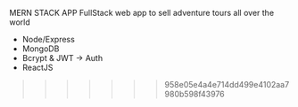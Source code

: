 MERN STACK APP
FullStack web app to sell adventure tours all over the world

- Node/Express
- MongoDB
- Bcrypt & JWT -> Auth
- ReactJS
>>>>>>> 958e05e4a4e714dd499e4102aa7980b598f43976

